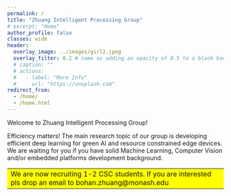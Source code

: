 ```yaml
---
permalink: /
title: "Zhuang Intelligent Processing Group"
# excerpt: "Home"
author_profile: false
classes: wide
header:
  overlay_image: ../images/girl2.jpeg
  overlay_filter: 0.2 # same as adding an opacity of 0.5 to a black background
  # caption: ""
  # actions:
  #   - label: "More Info"
  #     url: "https://unsplash.com"
redirect_from: 
  - /home/
  - /home.html
---
```


Welcome to Zhuang Intelligent Processing Group!

Efficiency matters! The main research topic of our group is developing efficient deep learning for green AI and resource constrained edge devices. 
We are waiting for you if you have solid Machine Learning, Computer Vision and/or embedded platforms development background.

<table><tr><td bgcolor=yellow> We are now recruiting 1-2 CSC students. If you are interested pls drop an email to bohan.zhuang@monash.edu </td></tr></table>

